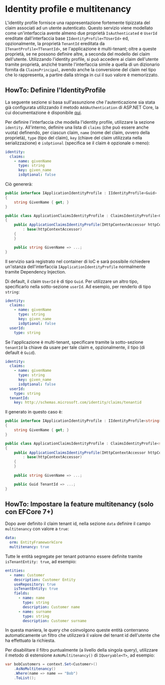 # Identity profile e multitenancy

L'identity profile fornisce una rappresentazione fortemente tipizzata del claim associati ad un utente autenticato. Questo servizio viene modellato come un'interfaccia avente almeno due proprietà `IsAuthenticated` e `UserId` ereditate dall'interfaccia base `IIdentityProfile<TUserId>` ed, opzionalmente, la proprietà `TenantId` ereditata da `ITenantProfile<TTenantId>`, se l'applicazione è multi-tenant; oltre a queste proprietà, se ne possono definire altre, a seconda del modello dei claim dell'utente.
Utilizzando l'identity profile, si può accedere ai claim dell'utente tramite proprietà, anziché tramite l'interfaccia simile a quella di un dizionario fornita da `ClaimsPrincipal`, avendo anche la conversione del claim nel tipo che lo rappresenta, a partire dalla stringa in cui il suo valore è memorizzato.

## HowTo: Definire l'IdentityProfile

La seguente sezione si basa sull'assunzione che l'autenticazione sia stata già configurata utilizzando il metodo `AddAuthentication` di ASP.NET Core, la cui documentazione è disponibile [qui](https://learn.microsoft.com/en-us/aspnet/core/security/authentication/?view=aspnetcore-7.0).

Per definire l'interfaccia che modella l'identity profile, utilizzare la sezione `identity`. All'interno, definire una lista di `claims` (che può essere anche vuota) definendo, per ciascun claim, `name` (nome del claim, ovvero della proprietà), `type` (tipo del claim), `key` (chiave del claim utilizzata nella serializzazione) e `isOptional` (specifica se il claim è opzionale o meno):

```yml
identity:
  claims:
    - name: givenName
      type: string
      key: given_name
      isOptional: false
```

Ciò genererà:

```cs
public interface IApplicationIdentityProfile : IIdentityProfile<Guid>
{
    string GivenName { get; }
}

public class ApplicationClaimsIdentityProfile : ClaimsIdentityProfile<Guid>, IApplicationIdentityProfile
{
    public ApplicationClaimsIdentityProfile(IHttpContextAccessor httpContextAccessor)
        : base(httpContextAccessor)
    {
    }

    public string GivenName => ...;
}
```

Il servizio sarà registrato nel container di IoC e sarà possibile richiedere un'istanza dell'interfaccia `IApplicationIdentityProfile` normalmente tramite Dependency Injection.

Di default, il claim `UserId` è di tipo `Guid`. Per utilizzare un altro tipo, specificarlo nella sotto-sezione `userId`. Ad esempio, per renderlo di tipo `string`:

```yml
identity:
  claims:
    - name: givenName
      type: string
      key: given_name
      isOptional: false
  userId:
    type: string
```

Se l'applicazione è multi-tenant, specificare tramite la sotto-sezione `tenantId` la chiave da usare per tale claim e, opzionalmente, il tipo (di default è `Guid`).

```yml
identity:
  claims:
    - name: givenName
      type: string
      key: given_name
      isOptional: false
  userId:
    type: string
  tenantId:
    key: http://schemas.microsoft.com/identity/claims/tenantid
```

Il generato in questo caso è:

```cs
public interface IApplicationIdentityProfile : IIdentityProfile<string>, ITenantIdProfile<Guid>
{
    string GivenName { get; }
}

public class ApplicationClaimsIdentityProfile : ClaimsIdentityProfile<string>, IApplicationIdentityProfile
{
    public ApplicationClaimsIdentityProfile(IHttpContextAccessor httpContextAccessor)
        : base(httpContextAccessor)
    {
    }
 
    public string GivenName => ...;

    public Guid TenantId => ...;
}
```

## HowTo: Impostare la feature multitenancy (solo con EFCore 7+)
 
Dopo aver definito il claim tenant id, nella sezione `data` definire il campo `multitenancy` con valore a `true`:

```yml
data:
  orm: EntityFrameworkCore
  multitenancy: true
```

Tutte le entità segregate per tenant potranno essere definite tramite `isTenantEntity: true`, ad esempio:

```yml
entities:
  - name: Customer
    description: Customer Entity
    useRepository: true
    isTenantEntity: true
    fields:
      - name: name
        type: string
        description: Customer name
      - name: surname
        type: string
        description: Customer surname
```

In questa maniera, le query che coinvolgono queste entità conterranno automaticamente un filtro che utilizzerà il valore del tenant id dell'utente che ha effettuato la richiesta.

Per disabilitare il filtro puntualmente (a livello della singola query), utilizzare il metodo di estensione `AsNoMultitenancy()` di `IQueryable<T>`, ad esempio:

```cs
var bobCustomers = context.Set<Customer>()
    .AsNoMultitenancy()
    .Where(name => name == "Bob")
    .ToList();
```
